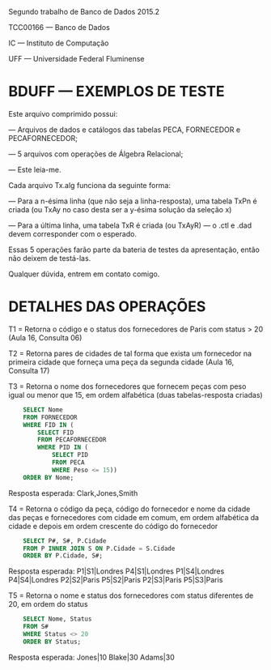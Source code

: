 Segundo trabalho de Banco de Dados 2015.2

TCC00166 — Banco de Dados

IC — Instituto de Computação

UFF — Universidade Federal Fluminense

BDUFF — EXEMPLOS DE TESTE
==========================================

Este arquivo comprimido possui:

— Arquivos de dados e catálogos das tabelas PECA, FORNECEDOR e PECAFORNECEDOR;

— 5 arquivos com operações de Álgebra Relacional;

— Este leia-me.

Cada arquivo Tx.alg funciona da seguinte forma:

— Para a n-ésima linha (que não seja a linha-resposta), uma tabela TxPn é criada (ou TxAy no caso desta ser a y-ésima solução da seleção x)

— Para a última linha, uma tabela TxR é criada (ou TxAyR) — o .ctl e .dad devem corresponder com o esperado.

Essas 5 operações farão parte da bateria de testes da apresentação, então não deixem de testá-las.

Qualquer dúvida, entrem em contato comigo.

DETALHES DAS OPERAÇÕES
==========================================

T1 = Retorna o código e o status dos fornecedores de Paris com status > 20 (Aula 16, Consulta 06)

T2 = Retorna pares de cidades de tal forma que exista um fornecedor na primeira cidade que forneça uma peça da segunda cidade (Aula 16, Consulta 17)

T3 = Retorna o nome dos fornecedores que fornecem peças com peso igual ou menor que 15, em ordem alfabética (duas tabelas-resposta criadas)
```SQL
	SELECT Nome
	FROM FORNECEDOR
	WHERE FID IN (
		SELECT FID
		FROM PECAFORNECEDOR
		WHERE PID IN (
			SELECT PID
			FROM PECA
			WHERE Peso <= 15))
	ORDER BY Nome;
```
Resposta esperada: Clark,Jones,Smith

T4 = Retorna o código da peça, código do fornecedor e nome da cidade das peças e fornecedores com cidade em comum, em ordem alfabética da cidade e depois em ordem crescente do código do fornecedor
```SQL
	SELECT P#, S#, P.Cidade
	FROM P INNER JOIN S ON P.Cidade = S.Cidade
	ORDER BY P.Cidade, S#;
```

Resposta esperada:
P1|S1|Londres
P4|S1|Londres
P1|S4|Londres
P4|S4|Londres
P2|S2|Paris
P5|S2|Paris
P2|S3|Paris
P5|S3|Paris

T5 = Retorna o nome e status dos fornecedores com status diferentes de 20, em ordem do status
```SQL
	SELECT Nome, Status
	FROM S#
	WHERE Status <> 20
	ORDER BY Status;
```
Resposta esperada:
Jones|10
Blake|30
Adams|30
